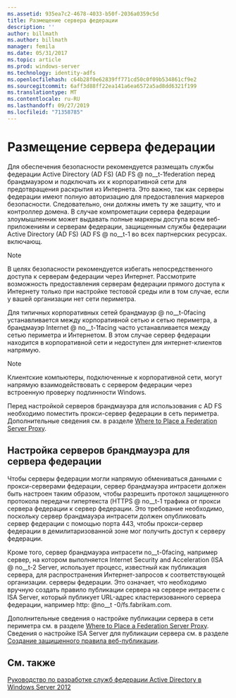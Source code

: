 ```yaml
---
ms.assetid: 935ea7c2-4678-4033-b50f-2036a0359c5d
title: Размещение сервера федерации
description: ''
author: billmath
ms.author: billmath
manager: femila
ms.date: 05/31/2017
ms.topic: article
ms.prod: windows-server
ms.technology: identity-adfs
ms.openlocfilehash: c64b28f0e62839ff771cd50c0f09b534861cf9e2
ms.sourcegitcommit: 6aff3d88ff22ea141a6ea6572a5ad8dd6321f199
ms.translationtype: MT
ms.contentlocale: ru-RU
ms.lasthandoff: 09/27/2019
ms.locfileid: "71358785"
---
```

# <a name="where-to-place-a-federation-server"></a>Размещение сервера федерации

Для обеспечения безопасности рекомендуется размещать службы федерации Active Directory (AD FS) \(AD FS @ no__t-1federation перед брандмауэром и подключать их к корпоративной сети для предотвращения раскрытия из Интернета. Это важно, так как серверы федерации имеют полную авторизацию для предоставления маркеров безопасности. Следовательно, они должны иметь ту же защиту, что и контроллер домена. В случае компрометации сервера федерации злоумышленник может выдавать полные маркеры доступа всем веб-приложениям и серверам федерации, защищенным службы федерации Active Directory (AD FS) \(AD FS @ no__t-1 во всех партнерских ресурсах. включающ.  
  
> [!NOTE]  
> В целях безопасности рекомендуется избегать непосредственного доступа к серверам федерации через Интернет. Рассмотрите возможность предоставления серверам федерации прямого доступа к Интернету только при настройке тестовой среды или в том случае, если у вашей организации нет сети периметра.  
  
Для типичных корпоративных сетей брандмауэр @ no__t-0facing устанавливается между корпоративной сетью и сетью периметра, а брандмауэр Internet @ no__t-1facing часто устанавливается между сетью периметра и Интернетом. В этом случае сервер федерации находится в корпоративной сети и недоступен для интернет-клиентов напрямую.  
  
> [!NOTE]  
> Клиентские компьютеры, подключенные к корпоративной сети, могут напрямую взаимодействовать с сервером федерации через встроенную проверку подлинности Windows.  
  
Перед настройкой серверов брандмауэра для использования с AD FS необходимо поместить прокси-сервер федерации в сеть периметра. Дополнительные сведения см. в разделе [Where to Place a Federation Server Proxy](Where-to-Place-a-Federation-Server-Proxy.md).  
  
## <a name="configuring-your-firewall-servers-for-a-federation-server"></a>Настройка серверов брандмауэра для сервера федерации  
Чтобы серверы федерации могли напрямую обмениваться данными с прокси-серверами федерации, сервер брандмауэра интрасети должен быть настроен таким образом, чтобы разрешить протокол защищенного протокола передачи гипертекста \(HTTPS @ no__t-1 трафика от прокси сервера федерации к сервер федерации. Это требование необходимо, поскольку сервер брандмауэра интрасети должен опубликовать сервер федерации с помощью порта 443, чтобы прокси-сервер федерации в демилитаризованной зоне мог получить доступ к серверу федерации.  
  
Кроме того, сервер брандмауэра интрасети no__t-0facing, например сервер, на котором выполняется Internet Security and Acceleration \(ISA @ no__t-2 Server, использует процесс, известный как публикация сервера, для распространения Интернет-запросов к соответствующей организации. серверы федерации. Это означает, что необходимо вручную создать правило публикации сервера на сервере интрасети с ISA Server, который публикует URL-адрес кластеризованного сервера федерации, например http: @no__t -0\/fs.fabrikam.com.  
  
Дополнительные сведения о настройке публикации сервера в сети периметра см. в разделе [Where to Place a Federation Server Proxy](Where-to-Place-a-Federation-Server-Proxy.md). Сведения о настройке ISA Server для публикации сервера см. в разделе [Создание защищенного правила веб-публикации](https://go.microsoft.com/fwlink/?LinkId=75182).  
  
## <a name="see-also"></a>См. также
[Руководство по разработке служб федерации Active Directory в Windows Server 2012](AD-FS-Design-Guide-in-Windows-Server-2012.md)
